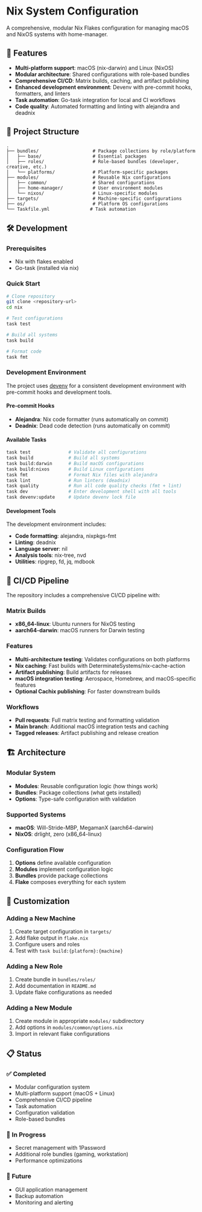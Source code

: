 # Nix System Configuration

A comprehensive, modular Nix Flakes configuration for managing macOS and NixOS systems with home-manager.

## 🚀 Features

- **Multi-platform support**: macOS (nix-darwin) and Linux (NixOS)
- **Modular architecture**: Shared configurations with role-based bundles
- **Comprehensive CI/CD**: Matrix builds, caching, and artifact publishing
- **Enhanced development environment**: Devenv with pre-commit hooks, formatters, and linters
- **Task automation**: Go-task integration for local and CI workflows
- **Code quality**: Automated formatting and linting with alejandra and deadnix

## 📁 Project Structure

```
.
├── bundles/                    # Package collections by role/platform
│   ├── base/                   # Essential packages
│   ├── roles/                  # Role-based bundles (developer, creative, etc.)
│   └── platforms/              # Platform-specific packages
├── modules/                    # Reusable Nix configurations
│   ├── common/                 # Shared configurations
│   ├── home-manager/           # User environment modules
│   └── nixos/                  # Linux-specific modules
├── targets/                    # Machine-specific configurations
├── os/                         # Platform OS configurations
└── Taskfile.yml               # Task automation
```

## 🛠️ Development

### Prerequisites
- Nix with flakes enabled
- Go-task (installed via nix)

### Quick Start
```bash
# Clone repository
git clone <repository-url>
cd nix

# Test configurations
task test

# Build all systems
task build

# Format code
task fmt
```

### Development Environment

The project uses [devenv](https://devenv.sh) for a consistent development environment with pre-commit hooks and development tools.

#### Pre-commit Hooks
- **Alejandra**: Nix code formatter (runs automatically on commit)
- **Deadnix**: Dead code detection (runs automatically on commit)

#### Available Tasks
```bash
task test              # Validate all configurations
task build             # Build all systems
task build:darwin      # Build macOS configurations
task build:nixos       # Build Linux configurations
task fmt               # Format Nix files with alejandra
task lint              # Run linters (deadnix)
task quality           # Run all code quality checks (fmt + lint)
task dev               # Enter development shell with all tools
task devenv:update     # Update devenv lock file
```

#### Development Tools
The development environment includes:
- **Code formatting**: alejandra, nixpkgs-fmt
- **Linting**: deadnix
- **Language server**: nil
- **Analysis tools**: nix-tree, nvd
- **Utilities**: ripgrep, fd, jq, mdbook

## 🤖 CI/CD Pipeline

The repository includes a comprehensive CI/CD pipeline with:

### Matrix Builds
- **x86_64-linux**: Ubuntu runners for NixOS testing
- **aarch64-darwin**: macOS runners for Darwin testing

### Features
- **Multi-architecture testing**: Validates configurations on both platforms
- **Nix caching**: Fast builds with DeterminateSystems/nix-cache-action
- **Artifact publishing**: Build artifacts for releases
- **macOS integration testing**: Aerospace, Homebrew, and macOS-specific features
- **Optional Cachix publishing**: For faster downstream builds

### Workflows
- **Pull requests**: Full matrix testing and formatting validation
- **Main branch**: Additional macOS integration tests and caching
- **Tagged releases**: Artifact publishing and release creation

## 🏗️ Architecture

### Modular System
- **Modules**: Reusable configuration logic (how things work)
- **Bundles**: Package collections (what gets installed)
- **Options**: Type-safe configuration with validation

### Supported Systems
- **macOS**: Will-Stride-MBP, MegamanX (aarch64-darwin)
- **NixOS**: drlight, zero (x86_64-linux)

### Configuration Flow
1. **Options** define available configuration
2. **Modules** implement configuration logic
3. **Bundles** provide package collections
4. **Flake** composes everything for each system

## 🔧 Customization

### Adding a New Machine
1. Create target configuration in `targets/`
2. Add flake output in `flake.nix`
3. Configure users and roles
4. Test with `task build:{platform}:{machine}`

### Adding a New Role
1. Create bundle in `bundles/roles/`
2. Add documentation in `README.md`
3. Update flake configurations as needed

### Adding a New Module
1. Create module in appropriate `modules/` subdirectory
2. Add options in `modules/common/options.nix`
3. Import in relevant flake configurations

## 📋 Status

### ✅ Completed
- Modular configuration system
- Multi-platform support (macOS + Linux)
- Comprehensive CI/CD pipeline
- Task automation
- Configuration validation
- Role-based bundles

### 🔄 In Progress
- Secret management with 1Password
- Additional role bundles (gaming, workstation)
- Performance optimizations

### 📝 Future
- GUI application management
- Backup automation
- Monitoring and alerting
